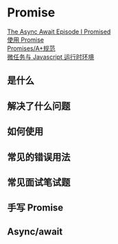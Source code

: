 # Promise

<a href="https://www.youtube.com/watch?v=vn3tm0quoqE" class="flex items-center gap-2 w-fit mb-1">
  <div class="i-logos:youtube-icon text-[2rem]" />
  <span>The Async Await Episode I Promised</span>
</a>

<a href="https://developer.mozilla.org/en-US/docs/Web/JavaScript/Guide/Using_promises" class="flex items-center gap-2 w-fit mb-2">
  <div class="i-cib:mozilla text-[2rem]"/>
  <span>使用 Promise</span>
</a>

<a href="https://promisesaplus.com" class="flex items-center gap-2 w-fit mb-2">
  <div class="i-logos:javascript text-[2rem]"/>
  <span>Promises/A+规范</span>
</a>

<a href="https://developer.mozilla.org/en-US/docs/Web/API/HTML_DOM_API/Microtask_guide/In_depth" class="flex items-center gap-2 w-fit">
  <div class="i-cib:mozilla text-[2rem]"/>
  <span>微任务与 Javascript 运行时环境</span>
</a>

## 是什么

## 解决了什么问题

## 如何使用

## 常见的错误用法

## 常见面试笔试题

## 手写 Promise

## Async/await
